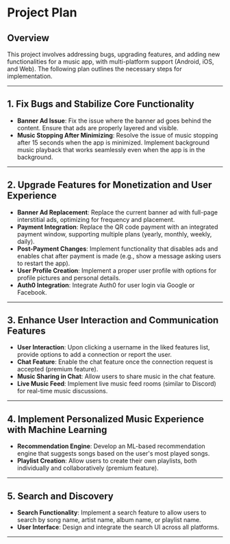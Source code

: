 # Project Plan

## Overview
This project involves addressing bugs, upgrading features, and adding new functionalities for a music app, with multi-platform support (Android, iOS, and Web). The following plan outlines the necessary steps for implementation.

---

## 1. **Fix Bugs and Stabilize Core Functionality**

- **Banner Ad Issue**: Fix the issue where the banner ad goes behind the content. Ensure that ads are properly layered and visible.
- **Music Stopping After Minimizing**: Resolve the issue of music stopping after 15 seconds when the app is minimized. Implement background music playback that works seamlessly even when the app is in the background.

---
## 2. **Upgrade Features for Monetization and User Experience**

- **Banner Ad Replacement**: Replace the current banner ad with full-page interstitial ads, optimizing for frequency and placement.
- **Payment Integration**: Replace the QR code payment with an integrated payment window, supporting multiple plans (yearly, monthly, weekly, daily).
- **Post-Payment Changes**: Implement functionality that disables ads and enables chat after payment is made (e.g., show a message asking users to restart the app).
- **User Profile Creation**: Implement a proper user profile with options for profile pictures and personal details.
- **Auth0 Integration**: Integrate Auth0 for user login via Google or Facebook.

---
## 3. **Enhance User Interaction and Communication Features**

- **User Interaction**: Upon clicking a username in the liked features list, provide options to add a connection or report the user. 
- **Chat Feature**: Enable the chat feature once the connection request is accepted (premium feature).
- **Music Sharing in Chat**: Allow users to share music in the chat feature.
- **Live Music Feed**: Implement live music feed rooms (similar to Discord) for real-time music discussions.

---
## 4. **Implement Personalized Music Experience with Machine Learning**

- **Recommendation Engine**: Develop an ML-based recommendation engine that suggests songs based on the user's most played songs.
- **Playlist Creation**: Allow users to create their own playlists, both individually and collaboratively (premium feature).

---
## 5. **Search and Discovery**

- **Search Functionality**: Implement a search feature to allow users to search by song name, artist name, album name, or playlist name.
- **User Interface**: Design and integrate the search UI across all platforms.

---
